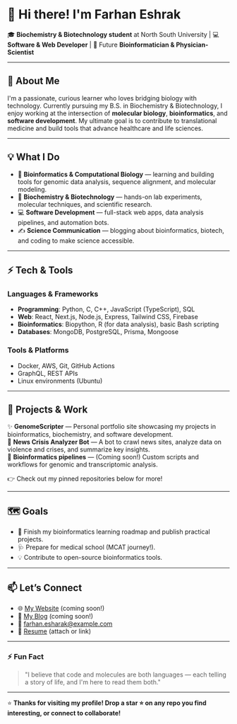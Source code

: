 # 👋 Hi there! I'm Farhan Eshrak

🎓 **Biochemistry & Biotechnology student** at North South University | 💻 **Software & Web Developer** | 🔬 Future **Bioinformatician & Physician-Scientist**

---

## 🌟 About Me

I'm a passionate, curious learner who loves bridging biology with technology. Currently pursuing my B.S. in Biochemistry & Biotechnology, I enjoy working at the intersection of **molecular biology**, **bioinformatics**, and **software development**. My ultimate goal is to contribute to translational medicine and build tools that advance healthcare and life sciences.

---

## 💡 What I Do

- 🧬 **Bioinformatics & Computational Biology** — learning and building tools for genomic data analysis, sequence alignment, and molecular modeling.
- 🧪 **Biochemistry & Biotechnology** — hands-on lab experiments, molecular techniques, and scientific research.
- 💻 **Software Development** — full-stack web apps, data analysis pipelines, and automation bots.
- ✍️ **Science Communication** — blogging about bioinformatics, biotech, and coding to make science accessible.

---

## ⚡ Tech & Tools

### Languages & Frameworks

- **Programming**: Python, C, C++, JavaScript (TypeScript), SQL
- **Web**: React, Next.js, Node.js, Express, Tailwind CSS, Firebase
- **Bioinformatics**: Biopython, R (for data analysis), basic Bash scripting
- **Databases**: MongoDB, PostgreSQL, Prisma, Mongoose

### Tools & Platforms

- Docker, AWS, Git, GitHub Actions
- GraphQL, REST APIs
- Linux environments (Ubuntu)

---

## 🚀 Projects & Work

✨ **GenomeScripter** — Personal portfolio site showcasing my projects in bioinformatics, biochemistry, and software development.  
📰 **News Crisis Analyzer Bot** — A bot to crawl news sites, analyze data on violence and crises, and summarize key insights.  
🧬 **Bioinformatics pipelines** — (Coming soon!) Custom scripts and workflows for genomic and transcriptomic analysis.

👉 Check out my pinned repositories below for more!

---

## 🗺️ Goals

- 🎯 Finish my bioinformatics learning roadmap and publish practical projects.
- 🩺 Prepare for medical school (MCAT journey!).
- 💡 Contribute to open-source bioinformatics tools.

---

## 📫 Let’s Connect

- 🌐 [My Website](#) (coming soon!)
- 📝 [My Blog](#) (coming soon!)
- 💌 farhan.esharak@example.com
- 📄 [Resume](#) (attach or link)

---

### ⚡ Fun Fact

> "I believe that code and molecules are both languages — each telling a story of life, and I'm here to read them both."

---

⭐️ **Thanks for visiting my profile! Drop a star ⭐️ on any repo you find interesting, or connect to collaborate!**


